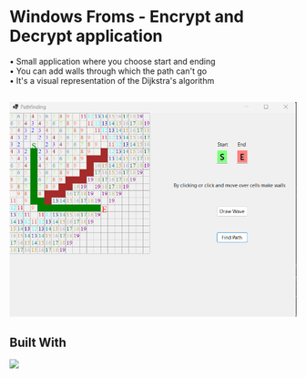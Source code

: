 # Windows Froms - Encrypt and Decrypt application

<div align="left">
• Small application where you choose start and ending
<br />
• You can add walls through which the path can't go
<br />
• It's a visual representation of the Dijkstra's algorithm
</div>

## 

<div align="center">
  <img src="pics/screenshot.png">
</div>

## Built With

<a href="https://en.wikipedia.org/wiki/C_Sharp_(programming_language)">
  <img src="https://img.shields.io/badge/csharp-3670A0?style=for-the-badge&logo=csharp&logoColor=ffdd54">
</a>
